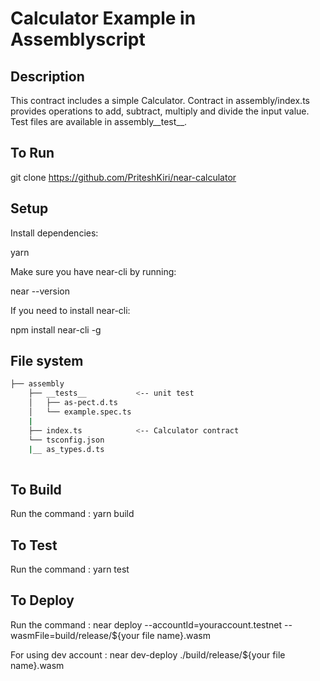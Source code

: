 # **Calculator Example in Assemblyscript**

## **Description**

This contract includes a simple Calculator. Contract in assembly/index.ts provides operations to add, subtract, multiply and divide the input value. Test files are available in assembly__test__.

## **To Run**

git clone https://github.com/PriteshKiri/near-calculator

## **Setup**

Install dependencies:

yarn

Make sure you have near-cli by running:

near --version

If you need to install near-cli:

npm install near-cli -g

## **File system**
```bash
├── assembly                        
    ├── __tests__           <-- unit test
    │   ├── as-pect.d.ts
    │   └── example.spec.ts
    |
    ├── index.ts            <-- Calculator contract
    └── tsconfig.json
    |__ as_types.d.ts
     
 ```

## **To Build**

Run the command : yarn build

## **To Test**

Run the command : yarn test

## **To Deploy**

Run the command : near deploy --accountId=youraccount.testnet --wasmFile=build/release/${your file name}.wasm

For using dev account : near dev-deploy ./build/release/${your file name}.wasm
